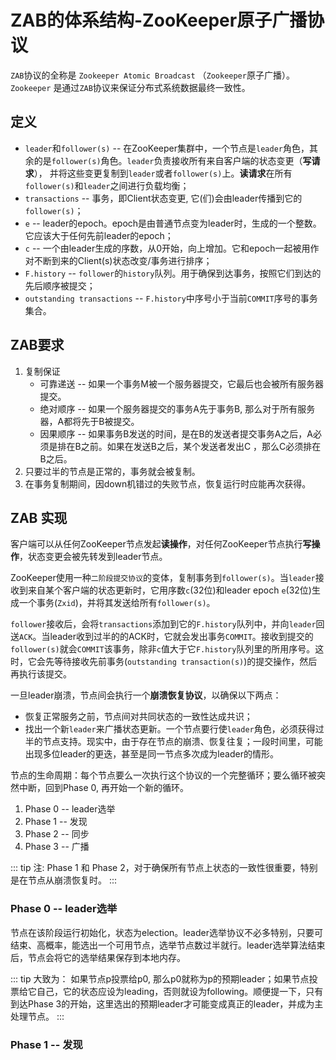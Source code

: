 # ZAB的体系结构-ZooKeeper原子广播协议

`ZAB`协议的全称是 `Zookeeper Atomic Broadcast` （`Zookeeper`原子广播）。`Zookeeper` 是通过`ZAB`协议来保证分布式系统数据最终一致性。

## 定义

- `leader`和`follower(s)` -- 在ZooKeeper集群中，一个节点是`leader`角色，其余的是`follower(s)`角色。`leader`负责接收所有来自客户端的状态变更（**写请求**），
并将这些变更复制到`leader`或者`follower(s)`上。**读请求**在所有`follower(s)`和`leader`之间进行负载均衡；
- `transactions` -- 事务，即Client状态变更, 它(们)会由leader传播到它的`follower(s)`；
- `e` -- leader的epoch。epoch是由普通节点变为leader时，生成的一个整数。它应该大于任何先前leader的epoch；
- `c` -- 一个由leader生成的序数，从0开始，向上增加。它和epoch一起被用作对不断到来的Client(s)状态改变/事务进行排序；
- `F.history` -- `follower`的`history`队列。用于确保到达事务，按照它们到达的先后顺序被提交；
- `outstanding transactions` -- `F.history`中序号小于当前`COMMIT`序号的事务集合。

## ZAB要求
1. 复制保证
    - 可靠递送 -- 如果一个事务M被一个服务器提交，它最后也会被所有服务器提交。
    - 绝对顺序 -- 如果一个服务器提交的事务A先于事务B, 那么对于所有服务器，A都将先于B被提交。
    - 因果顺序 -- 如果事务B发送的时间，是在B的发送者提交事务A之后，A必须是排在B之前。如果在发送B之后，某个发送者发出C ，那么C必须排在B之后。
2. 只要过半的节点是正常的，事务就会被复制。
3. 在事务复制期间，因down机错过的失败节点，恢复运行时应能再次获得。

## ZAB 实现

客户端可以从任何ZooKeeper节点发起**读操作**，对任何ZooKeeper节点执行**写操作**，状态变更会被先转发到leader节点。

ZooKeeper使用一种`二阶段提交协议`的变体，复制事务到`follower(s)`。当`leader`接收到来自某个客户端的状态更新时，它用序数`c`(32位)和leader epoch `e`(32位)生成一个事务(`Zxid`)，并将其发送给所有`follower(s)`。

`follower`接收后，会将`transactions`添加到它的`F.history`队列中，并向`leader`回送`ACK`。当leader收到过半的的ACK时，它就会发出事务`COMMIT`。接收到提交的`follower(s)`就会`COMMIT`该事务，除非`c`值大于它`F.history`队列里的所用序号。这时，它会先等待接收先前事务(`outstanding transaction(s)`)的提交操作，然后再执行该提交。

一旦leader崩溃，节点间会执行一个**崩溃恢复协议**，以确保以下两点：
- 恢复正常服务之前，节点间对共同状态的一致性达成共识；
- 找出一个新`leader`来广播状态更新。一个节点要行使`leader`角色，必须获得过半的节点支持。现实中，由于存在节点的崩溃、恢复往复；一段时间里，可能出现多位leader的更迭，甚至是同一节点多次成为leader的情形。

节点的生命周期：每个节点要么一次执行这个协议的一个完整循环；要么循环被突然中断，回到Phase 0, 再开始一个新的循环。

1. Phase 0 -- leader选举
2. Phase 1 -- 发现
3. Phase 2 -- 同步
4. Phase 3 -- 广播

::: tip 注:
Phase 1 和 Phase 2，对于确保所有节点上状态的一致性很重要，特别是在节点从崩溃恢复时。
:::

### Phase 0 -- leader选举

节点在该阶段运行初始化，状态为election。leader选举协议不必多特别，只要可结束、高概率，能选出一个可用节点，选举节点数过半就行。leader选举算法结束后，节点会将它的选举结果保存到本地内存。

::: tip 大致为：
如果节点p投票给p0, 那么p0就称为p的预期leader；如果节点投票给它自己，它的状态应设为leading，否则就设为following。顺便提一下，只有到达Phase 3的开始，这里选出的预期leader才可能变成真正的leader，并成为主处理节点。
:::

### Phase 1 -- 发现


